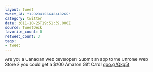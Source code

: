 ```yaml
---
layout: tweet
tweet_id: "129284156642443265"
category: twitter
date: 2011-10-26T19:51:59.000Z
source: TweetDeck
favorite_count: 0
retweet_count: 3
tags:
- tweet
---
```


Are you a Canadian web developer? Submit an app to the Chrome Web Store & you could get a $200 Amazon Gift Card! [goo.gl/Qkg5t](http://goo.gl/Qkg5t)
